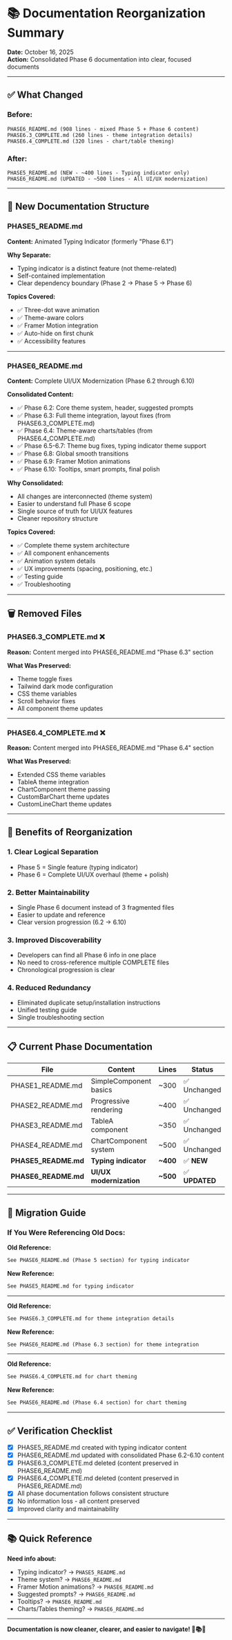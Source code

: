 # 📚 Documentation Reorganization Summary

**Date:** October 16, 2025  
**Action:** Consolidated Phase 6 documentation into clear, focused documents

---

## ✅ What Changed

### Before:

```
PHASE6_README.md (908 lines - mixed Phase 5 + Phase 6 content)
PHASE6.3_COMPLETE.md (260 lines - theme integration details)
PHASE6.4_COMPLETE.md (320 lines - chart/table theming)
```

### After:

```
PHASE5_README.md (NEW - ~400 lines - Typing indicator only)
PHASE6_README.md (UPDATED - ~500 lines - All UI/UX modernization)
```

---

## 📖 New Documentation Structure

### PHASE5_README.md

**Content:** Animated Typing Indicator (formerly "Phase 6.1")

**Why Separate:**

- Typing indicator is a distinct feature (not theme-related)
- Self-contained implementation
- Clear dependency boundary (Phase 2 → Phase 5 → Phase 6)

**Topics Covered:**

- ✅ Three-dot wave animation
- ✅ Theme-aware colors
- ✅ Framer Motion integration
- ✅ Auto-hide on first chunk
- ✅ Accessibility features

---

### PHASE6_README.md

**Content:** Complete UI/UX Modernization (Phase 6.2 through 6.10)

**Consolidated Content:**

- ✅ Phase 6.2: Core theme system, header, suggested prompts
- ✅ Phase 6.3: Full theme integration, layout fixes (from PHASE6.3_COMPLETE.md)
- ✅ Phase 6.4: Theme-aware charts/tables (from PHASE6.4_COMPLETE.md)
- ✅ Phase 6.5-6.7: Theme bug fixes, typing indicator theme support
- ✅ Phase 6.8: Global smooth transitions
- ✅ Phase 6.9: Framer Motion animations
- ✅ Phase 6.10: Tooltips, smart prompts, final polish

**Why Consolidated:**

- All changes are interconnected (theme system)
- Easier to understand full Phase 6 scope
- Single source of truth for UI/UX features
- Cleaner repository structure

**Topics Covered:**

- ✅ Complete theme system architecture
- ✅ All component enhancements
- ✅ Animation system details
- ✅ UX improvements (spacing, positioning, etc.)
- ✅ Testing guide
- ✅ Troubleshooting

---

## 🗑️ Removed Files

### PHASE6.3_COMPLETE.md ❌

**Reason:** Content merged into PHASE6_README.md "Phase 6.3" section

**What Was Preserved:**

- Theme toggle fixes
- Tailwind dark mode configuration
- CSS theme variables
- Scroll behavior fixes
- All component theme updates

---

### PHASE6.4_COMPLETE.md ❌

**Reason:** Content merged into PHASE6_README.md "Phase 6.4" section

**What Was Preserved:**

- Extended CSS theme variables
- TableA theme integration
- ChartComponent theme passing
- CustomBarChart theme updates
- CustomLineChart theme updates

---

## 🎯 Benefits of Reorganization

### 1. **Clear Logical Separation**

- Phase 5 = Single feature (typing indicator)
- Phase 6 = Complete UI/UX overhaul (theme + polish)

### 2. **Better Maintainability**

- Single Phase 6 document instead of 3 fragmented files
- Easier to update and reference
- Clear version progression (6.2 → 6.10)

### 3. **Improved Discoverability**

- Developers can find all Phase 6 info in one place
- No need to cross-reference multiple COMPLETE files
- Chronological progression is clear

### 4. **Reduced Redundancy**

- Eliminated duplicate setup/installation instructions
- Unified testing guide
- Single troubleshooting section

---

## 📋 Current Phase Documentation

| File                 | Content                 | Lines    | Status         |
| -------------------- | ----------------------- | -------- | -------------- |
| PHASE1_README.md     | SimpleComponent basics  | ~300     | ✅ Unchanged   |
| PHASE2_README.md     | Progressive rendering   | ~400     | ✅ Unchanged   |
| PHASE3_README.md     | TableA component        | ~350     | ✅ Unchanged   |
| PHASE4_README.md     | ChartComponent system   | ~500     | ✅ Unchanged   |
| **PHASE5_README.md** | **Typing indicator**    | **~400** | ✅ **NEW**     |
| **PHASE6_README.md** | **UI/UX modernization** | **~500** | ✅ **UPDATED** |

---

## 🔄 Migration Guide

### If You Were Referencing Old Docs:

**Old Reference:**

```markdown
See PHASE6_README.md (Phase 5 section) for typing indicator
```

**New Reference:**

```markdown
See PHASE5_README.md for typing indicator
```

---

**Old Reference:**

```markdown
See PHASE6.3_COMPLETE.md for theme integration details
```

**New Reference:**

```markdown
See PHASE6_README.md (Phase 6.3 section) for theme integration
```

---

**Old Reference:**

```markdown
See PHASE6.4_COMPLETE.md for chart theming
```

**New Reference:**

```markdown
See PHASE6_README.md (Phase 6.4 section) for chart theming
```

---

## ✅ Verification Checklist

- [x] PHASE5_README.md created with typing indicator content
- [x] PHASE6_README.md updated with consolidated Phase 6.2-6.10 content
- [x] PHASE6.3_COMPLETE.md deleted (content preserved in PHASE6_README.md)
- [x] PHASE6.4_COMPLETE.md deleted (content preserved in PHASE6_README.md)
- [x] All phase documentation follows consistent structure
- [x] No information loss - all content preserved
- [x] Improved clarity and maintainability

---

## 📚 Quick Reference

**Need info about:**

- Typing indicator? → `PHASE5_README.md`
- Theme system? → `PHASE6_README.md`
- Framer Motion animations? → `PHASE6_README.md`
- Suggested prompts? → `PHASE6_README.md`
- Tooltips? → `PHASE6_README.md`
- Charts/Tables theming? → `PHASE6_README.md`

---

**Documentation is now cleaner, clearer, and easier to navigate! 🎉📚✨**
